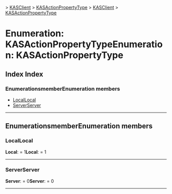 <span data-ttu-id="5218f-101">[](../README.md) > [KASClient](../modules/kasclient.md) > [KASActionPropertyType](../enums/kasclient.kasactionpropertytype.md)</span><span class="sxs-lookup"><span data-stu-id="5218f-101">[](../README.md) > [KASClient](../modules/kasclient.md) > [KASActionPropertyType](../enums/kasclient.kasactionpropertytype.md)</span></span>

# <a name="enumeration-kasactionpropertytype"></a><span data-ttu-id="5218f-102">Enumeration: KASActionPropertyType</span><span class="sxs-lookup"><span data-stu-id="5218f-102">Enumeration: KASActionPropertyType</span></span>

## <a name="index"></a><span data-ttu-id="5218f-103">Index </span><span class="sxs-lookup"><span data-stu-id="5218f-103">Index</span></span>

### <a name="enumeration-members"></a><span data-ttu-id="5218f-104">Enumerationsmember</span><span class="sxs-lookup"><span data-stu-id="5218f-104">Enumeration members</span></span>

* [<span data-ttu-id="5218f-105">Local</span><span class="sxs-lookup"><span data-stu-id="5218f-105">Local</span></span>](kasclient.kasactionpropertytype.md#local)
* [<span data-ttu-id="5218f-106">Server</span><span class="sxs-lookup"><span data-stu-id="5218f-106">Server</span></span>](kasclient.kasactionpropertytype.md#server)

---

## <a name="enumeration-members"></a><span data-ttu-id="5218f-107">Enumerationsmember</span><span class="sxs-lookup"><span data-stu-id="5218f-107">Enumeration members</span></span>

<a id="local"></a>

###  <a name="local"></a><span data-ttu-id="5218f-108">Local</span><span class="sxs-lookup"><span data-stu-id="5218f-108">Local</span></span>

<span data-ttu-id="5218f-109">**Local**: = 1</span><span class="sxs-lookup"><span data-stu-id="5218f-109">**Local**:  = 1</span></span>

___

<a id="server"></a>

###  <a name="server"></a><span data-ttu-id="5218f-110">Server</span><span class="sxs-lookup"><span data-stu-id="5218f-110">Server</span></span>

<span data-ttu-id="5218f-111">**Server**: = 0</span><span class="sxs-lookup"><span data-stu-id="5218f-111">**Server**:  = 0</span></span>

___

